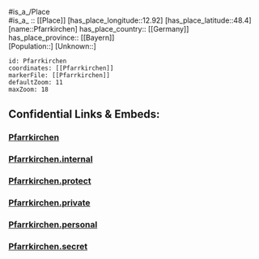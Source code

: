 ﻿---
location: [48.4,12.92] 
mapzoom: [7,12] 
mapmarker: city 
type: City
tags:
- geo/City


SpocWebEntityId: 33343
isDeleted: false
confidential: public

---
#is_a_/Place  
#is_a_ :: [[Place]] 
[has_place_longitude::12.92] 
[has_place_latitude::48.4] 
[name::Pfarrkirchen] 
has_place_country:: [[Germany]]  
has_place_province:: [[Bayern]]  
[Population::] 
[Unknown::] 


```leaflet
id: Pfarrkirchen
coordinates: [[Pfarrkirchen]] 
markerFile: [[Pfarrkirchen]] 
defaultZoom: 11 
maxZoom: 18
```


## Confidential Links & Embeds: 

### [Pfarrkirchen](/_public/Earth/Continent/Europe/Europe~Central/Germany/Germany~West/Bayern/counties~Bayern/Rottal-Inn/cities~Rottal-Inn/Postmünster/City/Pfarrkirchen.md) 

### [Pfarrkirchen.internal](/_internal/Earth/Continent/Europe/Europe~Central/Germany/Germany~West/Bayern/counties~Bayern/Rottal-Inn/cities~Rottal-Inn/Postmünster/City/Pfarrkirchen.internal.md) 

### [Pfarrkirchen.protect](/_protect/Earth/Continent/Europe/Europe~Central/Germany/Germany~West/Bayern/counties~Bayern/Rottal-Inn/cities~Rottal-Inn/Postmünster/City/Pfarrkirchen.protect.md) 

### [Pfarrkirchen.private](/_private/Earth/Continent/Europe/Europe~Central/Germany/Germany~West/Bayern/counties~Bayern/Rottal-Inn/cities~Rottal-Inn/Postmünster/City/Pfarrkirchen.private.md) 

### [Pfarrkirchen.personal](/_personal/Earth/Continent/Europe/Europe~Central/Germany/Germany~West/Bayern/counties~Bayern/Rottal-Inn/cities~Rottal-Inn/Postmünster/City/Pfarrkirchen.personal.md) 

### [Pfarrkirchen.secret](/_secret/Earth/Continent/Europe/Europe~Central/Germany/Germany~West/Bayern/counties~Bayern/Rottal-Inn/cities~Rottal-Inn/Postmünster/City/Pfarrkirchen.secret.md) 
